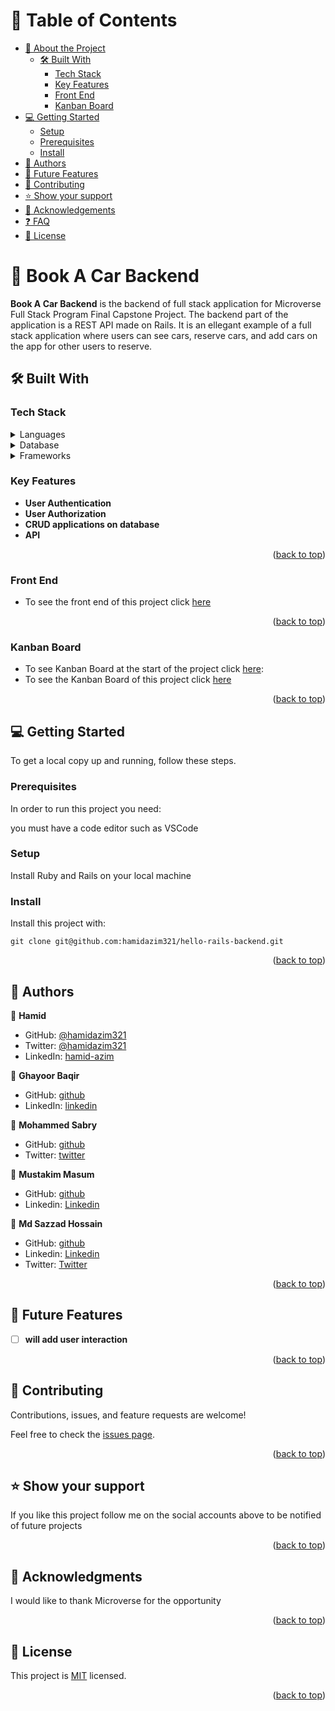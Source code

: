 # 📗 Table of Contents

- [📖 About the Project](#about-project)
  - [🛠 Built With](#built-with)
    - [Tech Stack](#tech-stack)
    - [Key Features](#key-features)
    - [Front End](#front-end)
    - [Kanban Board](#kanban-board)
- [💻 Getting Started](#getting-started)
  - [Setup](#setup)
  - [Prerequisites](#prerequisites)
  - [Install](#install)
- [👥 Authors](#authors)
- [🔭 Future Features](#future-features)
- [🤝 Contributing](#contributing)
- [⭐️ Show your support](#support)
- [🙏 Acknowledgements](#acknowledgements)
- [❓ FAQ](#faq)
- [📝 License](#license)


# 📖 Book A Car Backend <a name="about-project"></a>

**Book A Car Backend** is the backend of full stack application for Microverse Full Stack Program Final Capstone Project. The backend part of the application is a REST API made on Rails. It is an ellegant example of a full stack application where users can see cars, reserve cars, and add cars on the app for other users to reserve.

## 🛠 Built With <a name="built-with"></a>

### Tech Stack <a name="tech-stack"></a>

<details>
<summary>Languages</summary>
  <ul>
    <li><a href="https://www.ruby-lang.org/en/">Ruby</a></li>
  </ul>
</details>
<details>
<summary>Database</summary>
  <ul>
    <li><a href="https://www.postgresql.org/">PostgreSQL</a></li>
  </ul>
</details>
<details>
<summary>Frameworks</summary>
  <ul>
    <li><a href="https://rubyonrails.org/">Ruby On Rails</a></li>
  </ul>
</details>


### Key Features <a name="key-features"></a>


- **User Authentication**
- **User Authorization**
- **CRUD applications on database**
- **API**

<p align="right">(<a href="#readme-top">back to top</a>)</p>


### Front End <a name="front-end"></a>

- To see the front end of this project click [here](https://github.com/hamidazim321/book-a-car-frontend)

<p align="right">(<a href="#readme-top">back to top</a>)</p>

### Kanban Board <a name="kanban-board"></a>
- To see Kanban Board at the start of the project click [here](https://drive.google.com/file/d/1lQxbcpK5mH3S6N_G8HEMWJUgVZiQMX0-/view?usp=sharing):
- To see the Kanban Board of this project click [here](https://github.com/users/hamidazim321/projects/4)

<p align="right">(<a href="#readme-top">back to top</a>)</p>



## 💻 Getting Started <a name="getting-started"></a>

To get a local copy up and running, follow these steps.

### Prerequisites

In order to run this project you need:

you must have a code editor such as VSCode

### Setup

Install Ruby and Rails on your local machine 

### Install

Install this project with:

```git clone git@github.com:hamidazim321/hello-rails-backend.git```

<p align="right">(<a href="#readme-top">back to top</a>)</p>


## 👤 Authors <a name="authors"></a>

🧔 **Hamid**

- GitHub: [@hamidazim321](https://github.com/hamidazim321)
- Twitter: [@hamidazim321](https://twitter.com/hamidazim321)
- LinkedIn: [hamid-azim](https://www.linkedin.com/in/hamid-azim)

🧔 **Ghayoor Baqir**

- GitHub: [github](https://github.com/Xghayor)
- LinkedIn: [linkedin](https://www.linkedin.com/in/ghayoorulbaqir/)

🧔 **Mohammed Sabry**

- GitHub: [github](https://github.com/mohamedSabry0)
- Twitter: [twitter](https://twitter.com/mohsmh0)

🧔 **Mustakim Masum**

- GitHub: [github](https://github.com/firepicaso)
- Linkedin: [Linkedin](https://www.linkedin.com/in/mustakim-masum/)

🧔 **Md Sazzad Hossain**

- GitHub: [github](https://github.com/SAZZAD1Q2)
- Linkedin: [Linkedin](https://www.linkedin.com/in/sazzad3y/)
- Twitter: [Twitter](https://twitter.com/SazzadShaikh11)


<p align="right">(<a href="#readme-top">back to top</a>)</p>


## 🔭 Future Features <a name="future-features"></a>

- [ ] **will add user interaction**

<p align="right">(<a href="#readme-top">back to top</a>)</p>


## 🤝 Contributing <a name="contributing"></a>

Contributions, issues, and feature requests are welcome!

Feel free to check the [issues page](../../issues/).

<p align="right">(<a href="#readme-top">back to top</a>)</p>

## ⭐️ Show your support <a name="support"></a>

If you like this project follow me on the social accounts above to be notified of future projects

<p align="right">(<a href="#readme-top">back to top</a>)</p>


## 🙏 Acknowledgments <a name="acknowledgements"></a>

I would like to thank Microverse for the opportunity

<p align="right">(<a href="#readme-top">back to top</a>)</p>


## 📝 License <a name="license"></a>

This project is [MIT](./LICENSE) licensed.

<p align="right">(<a href="#readme-top">back to top</a>)</p>
